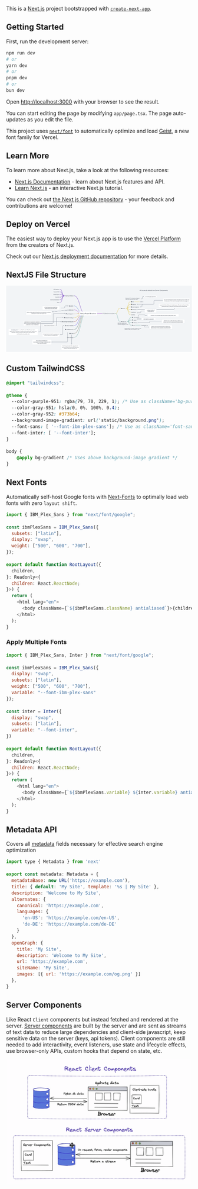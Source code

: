 This is a [Next.js](https://nextjs.org) project bootstrapped with [`create-next-app`](https://nextjs.org/docs/app/api-reference/cli/create-next-app).

## Getting Started

First, run the development server:

```bash
npm run dev
# or
yarn dev
# or
pnpm dev
# or
bun dev
```

Open [http://localhost:3000](http://localhost:3000) with your browser to see the result.

You can start editing the page by modifying `app/page.tsx`. The page auto-updates as you edit the file.

This project uses [`next/font`](https://nextjs.org/docs/app/building-your-application/optimizing/fonts) to automatically optimize and load [Geist](https://vercel.com/font), a new font family for Vercel.

## Learn More

To learn more about Next.js, take a look at the following resources:

- [Next.js Documentation](https://nextjs.org/docs) - learn about Next.js features and API.
- [Learn Next.js](https://nextjs.org/learn) - an interactive Next.js tutorial.

You can check out [the Next.js GitHub repository](https://github.com/vercel/next.js) - your feedback and contributions are welcome!

## Deploy on Vercel

The easiest way to deploy your Next.js app is to use the [Vercel Platform](https://vercel.com/new?utm_medium=default-template&filter=next.js&utm_source=create-next-app&utm_campaign=create-next-app-readme) from the creators of Next.js.

Check out our [Next.js deployment documentation](https://nextjs.org/docs/app/building-your-application/deploying) for more details.

## NextJS File Structure

<img src="./public/static/nextjs-mindmap.png" >

## Custom TailwindCSS

```css
@import "tailwindcss";

@theme {
  --color-purple-951: rgba(79, 70, 229, 1); /* Use as className='bg-purple-951' */
  --color-gray-951: hsla(0, 0%, 100%, 0.4);
  --color-gray-952: #373b64;
  --background-image-gradient: url('static/background.png');
  --font-sans: [ '--font-ibm-plex-sans']; /* Use as className='font-sans' */
  --font-inter: [ '--font-inter'];
}

body {
    @apply bg-gradient /* Uses above background-image gradient */
}
```

## Next Fonts

Automatically self-host Google fonts with [Next-Fonts](https://nextjs.org/docs/app/building-your-application/optimizing/fonts#google-fonts) to optimally load web fonts with zero `layout shift`. 

```js
import { IBM_Plex_Sans } from "next/font/google";

const ibmPlexSans = IBM_Plex_Sans({
  subsets: ["latin"],
  display: "swap",
  weight: ["500", "600", "700"],
});

export default function RootLayout({
  children,
}: Readonly<{
  children: React.ReactNode;
}>) {
  return (
    <html lang="en">
      <body className={`${ibmPlexSans.className} antialiased`}>{children}</body>
    </html>
  );
}
```

### Apply Multiple Fonts

```js
import { IBM_Plex_Sans, Inter } from "next/font/google";

const ibmPlexSans = IBM_Plex_Sans({
  display: "swap",
  subsets: ["latin"],
  weight: ["500", "600", "700"],
  variable: "--font-ibm-plex-sans"
});

const inter = Inter({
  display: "swap",
  subsets: ["latin"],
  variable: "--font-inter",
})

export default function RootLayout({
  children,
}: Readonly<{
  children: React.ReactNode;
}>) {
  return (
    <html lang="en">
      <body className={`${ibmPlexSans.variable} ${inter.variable} antialiased`}></body>
    </html>
  );
}
```

## Metadata API

Covers all [metadata](https://nextjs.org/docs/app/building-your-application/optimizing/metadata) fields necessary for effective search engine optimization

```js
import type { Metadata } from 'next'

export const metadata: Metadata = {
  metadataBase: new URL('https://example.com'),
  title: { default: 'My Site', template: '%s | My Site' },
  description: 'Welcome to My Site',
  alternates: {
    canonical: 'https://example.com',
    languages: {
      'en-US': 'https://example.com/en-US',
      'de-DE': 'https://example.com/de-DE'
    }
  },
  openGraph: {
    title: 'My Site',
    description: 'Welcome to My Site',
    url: 'https://example.com',
    siteName: 'My Site',
    images: [{ url: 'https://example.com/og.png' }]
  },
}
```

## Server Components

Like React `Client` components but instead fetched and rendered at the server. [Server components](https://nextjs.org/docs/app/building-your-application/rendering/server-components) are built by the server and are sent as streams of text data to reduce large dependencies and client-side javascript, keep sensitive data on the server (keys, api tokens). Client components are still needed to add interactivity, event listeners, use state and lifecycle effects, use browser-only APIs, custom hooks that depend on state, etc.

<img src="./public/static/server-components.png" width="500" style="display:flex;margin:auto;">
